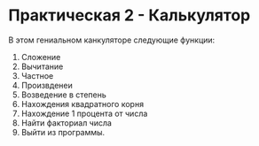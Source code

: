 # Практическая 2 - Калькулятор

В этом гениальном канкуляторе следующие функции:
1. Сложение
2. Вычитание
3. Частное
4. Произвденеи
5. Возведение в степень
6. Нахождения квадратного корня 
7. Нахождение 1 процента от числа 
8. Найти факториал числа
9. Выйти из программы.
